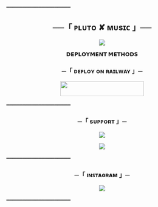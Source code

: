 ━━━━━━━━━━━━━━━━━━━━

<h2 align="center">
    ──「 ᴘʟᴜᴛᴏ ✘ ᴍᴜsɪᴄ 」──
</h2>

<p align="center">
  <img src="https://graph.org/file/5cbff07ba946b0793663e.jpg">
</p>


<p align="center">
<b>𝗗𝗘𝗣𝗟𝗢𝗬𝗠𝗘𝗡𝗧 𝗠𝗘𝗧𝗛𝗢𝗗𝗦</b>
</p>

<h3 align="center">
    ─「 ᴅᴇᴩʟᴏʏ ᴏɴ ʀᴀɪʟᴡᴀʏ 」─
</h3>

<p align="center"><a href="https://railway.app/template/t4VYhq?referralCode=IcUiWT"> <img src="https://img.shields.io/badge/Deploy%20On%20Railway-black?style=for-the-badge&logo=railway" width="220" height="38.45"/></a></p>


━━━━━━━━━━━━━━━━━━━━
<h3 align="center">
    ─「 sᴜᴩᴩᴏʀᴛ 」─
</h3>

<p align="center">
<a href="https://t.me/+iGC4MxezjuwwNTY0"><img src="https://img.shields.io/badge/-Support%20Grup-blue.svg?style=for-the-badge&logo=Telegram"></a>
</p>
<p align="center">
<a href="https://telegram.me/PlutoKanal"><img src="https://img.shields.io/badge/-Support%20Kanal-blue.svg?style=for-the-badge&logo=Telegram"></a>
</p>

━━━━━━━━━━━━━━━━━━━━
<h3 align="center">
    ─「 ıɴꜱᴛᴀɢʀᴀᴍ 」─
</h3>

<p align="center">
<a href="https://instagram.com/ama_hocaam?igshid=MzRlODBiNWFlZA=="><img src="https://img.shields.io/badge/-Instagram-pink.svg?style=for-the-badge&logo=Instagram"></a>
</p>

━━━━━━━━━━━━━━━━━━━━
